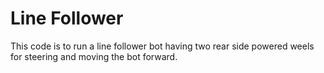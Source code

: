 # Line Follower

This code is to run a line follower bot having two rear side powered weels for steering and moving the bot forward.
